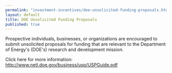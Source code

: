 ```yaml
---
permalink: "investment-incentives/doe-unsolicited-funding-proposals.html"
layout: default
title: DOE Unsolicited Funding Proposals
published: true
---
```


<P>Prospective individuals, businesses, or organizations are encouraged to submit unsolicited proposals for funding that are relevant to the Department of Energy's (DOE's) research and development mission. </p>
<P>Click here for more information: <A href="http://www.netl.doe.gov/business/usp/USPGuide.pdf">http://www.netl.doe.gov/business/usp/USPGuide.pdf</a></p> 